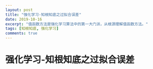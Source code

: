 ```yaml
---
layout: post
title: "强化学习-知根知底之过拟合误差"
date: 2019-10-16
excerpt: "值函数方法是强化学习算法中的第一大门派，从根源理解值函数方法。"
tags: [知根知底, 强化学习]
comments: true
---
```


# 强化学习-知根知底之过拟合误差

